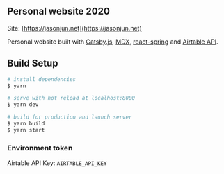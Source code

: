 ## Personal website 2020

Site: [https://jasonjun.net](https://jasonjun.net)

Personal website built with [Gatsby.js](https://github.com/gatsbyjs/gatsby), [MDX](https://github.com/mdx-js/mdx), [react-spring](https://github.com/pmndrs/react-spring) and [Airtable API](https://github.com/Airtable/airtable.js).

## Build Setup
```bash
# install dependencies
$ yarn

# serve with hot reload at localhost:8000
$ yarn dev

# build for production and launch server
$ yarn build
$ yarn start
```

### Environment token

Airtable API Key: `AIRTABLE_API_KEY`
